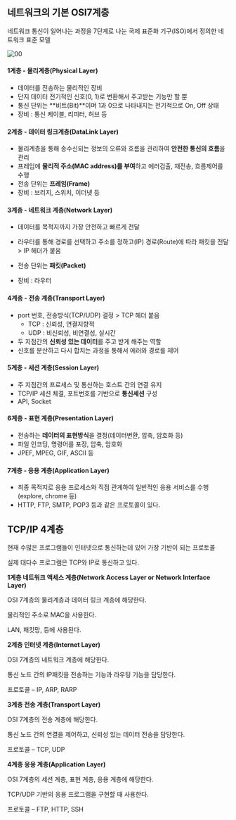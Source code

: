 ## 네트워크의 기본 OSI7계층

네트워크 통신이 일어나는 과정을 7단계로 나눈 국제 표준화 기구(ISO)에서 정의한 네트워크 표준 모델

![00](C:\Users\문상희\Downloads\00.jpg)



#### 1계층 - 물리계층(Physical Layer)

- 데이터를 전송하는 물리적인 장비
- 단지 데이터 전기적인 신호(0, 1)로 변환해서 주고받는 기능만 할 뿐
- 통신 단위는 **비트(Bit)**이며 1과 0으로 나타내지는 전기적으로 On, Off 상태
- 장비 : 통신 케이블, 리피터, 허브 등



#### 2계층 - 데이터 링크계층(DataLink Layer)

- 물리계층을 통해 송수신되는 정보의 오류와 흐름을 관리하여 **안전한 통신의 흐름**을 관리
- 프레임에 **물리적 주소(MAC address)를 부여**하고 에러검출, 재전송, 흐름제어를 수행
- 전송 단위는 **프레임(Frame)**
- 장비 : 브리지, 스위치, 이더넷 등



#### 3계층 - 네트워크 계층(Network Layer)

- 데이터를 목적지까지 가장 안전하고 빠르게 전달

- 라우터를 통해 경로를 선택하고 주소를 정하고(IP) 경로(Route)에 따라 패킷을 전달 > IP 헤더가 붙음
- 전송 단위는 **패킷(Packet)**
- 장비 : 라우터



#### 4계층 - 전송 계층(Transport Layer)

- port 번호, 전송방식(TCP/UDP) 결정 > TCP 헤더 붙음
  - TCP : 신뢰성, 연결지향적
  - UDP : 비신뢰성, 비연결성, 실시간
- 두 지점간의 **신뢰성 있는 데이터**를 주고 받게 해주는 역할
- 신호를 분산하고 다시 합치는 과정을 통해서 에러와 경로를 제어



#### 5계층 - 세션 계층(Session Layer)

- 주 지점간의 프로세스 및 통신하는 호스트 간의 연결 유지
- TCP/IP 세션 체결, 포트번호를 기반으로 **통신세션** 구성
- API, Socket



#### 6계층 - 표현 계층(Presentation Layer)

- 전송하는 **데이터의 표현방식**을 결정(데이터변환, 압축, 암호화 등)
- 파일 인코딩, 명령어를 포장, 압축, 암호화
- JPEF, MPEG, GIF, ASCII 등



#### 7계층 - 응용 계층(Application Layer)

- 최종 목적지로 응용 프로세스와 직접 관계하여 일반적인 응용 서비스를 수행(explore, chrome 등)
- HTTP, FTP, SMTP, POP3 등과 같은 프로토콜이 있다.



## TCP/IP 4계층

현재 수많은 프로그램들이 인터넷으로 통신하는데 있어 가장 기반이 되는 프로토콜

실제 대다수 프로그램은 TCP와 IP로 통신하고 있다. 



**1계층 네트워크 액세스 계층(Network Access Layer or Network Interface Layer)**

OSI 7계층의 물리계층과 데이터 링크 계층에 해당한다.

물리적인 주소로 MAC을 사용한다.

LAN, 패킷망, 등에 사용된다.

 

**2계층 인터넷 계층(Internet Layer)**

OSI 7계층의 네트워크 계층에 해당한다. 

통신 노드 간의 IP패킷을 전송하는 기능과 라우팅 기능을 담당한다.

프로토콜 – IP, ARP, RARP



**3계층 전송 계층(Transport Layer)**

OSI 7계층의 전송 계층에 해당한다.

통신 노드 간의 연결을 제어하고, 신뢰성 있는 데이터 전송을 담당한다.

프로토콜 – TCP, UDP

 

**4계층 응용 계층(Application Layer)**

OSI 7계층의 세션 계층, 표현 계층, 응용 계층에 해당한다.

TCP/UDP 기반의 응용 프로그램을 구현할 때 사용한다.

프로토콜 – FTP, HTTP, SSH